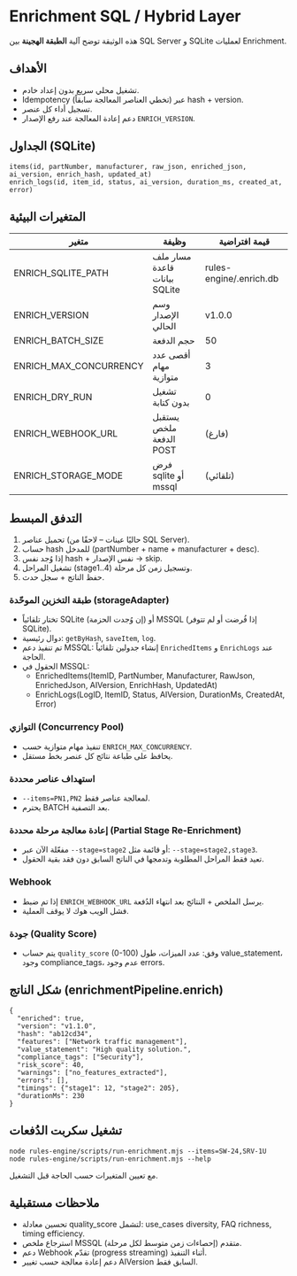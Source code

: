 # Enrichment SQL / Hybrid Layer

هذه الوثيقة توضح آلية **الطبقة الهجينة** بين SQL Server و SQLite لعمليات Enrichment.

## الأهداف
- تشغيل محلي سريع بدون إعداد خادم.
- Idempotency (تخطي العناصر المعالجة سابقاً) عبر hash + version.
- تسجيل أداء كل عنصر.
- دعم إعادة المعالجة عند رفع الإصدار `ENRICH_VERSION`.

## الجداول (SQLite)
```
items(id, partNumber, manufacturer, raw_json, enriched_json, ai_version, enrich_hash, updated_at)
enrich_logs(id, item_id, status, ai_version, duration_ms, created_at, error)
```

## المتغيرات البيئية
| متغير | وظيفة | قيمة افتراضية |
|-------|-------|---------------|
| ENRICH_SQLITE_PATH | مسار ملف قاعدة بيانات SQLite | rules-engine/.enrich.db |
| ENRICH_VERSION | وسم الإصدار الحالي | v1.0.0 |
| ENRICH_BATCH_SIZE | حجم الدفعة | 50 |
| ENRICH_MAX_CONCURRENCY | أقصى عدد مهام متوازية | 3 |
| ENRICH_DRY_RUN | تشغيل بدون كتابة | 0 |
| ENRICH_WEBHOOK_URL | يستقبل ملخص الدفعة POST | (فارغ) |
| ENRICH_STORAGE_MODE | فرض sqlite أو mssql | (تلقائي) |

## التدفق المبسط
1. تحميل عناصر (حاليًا عينات – لاحقًا من SQL Server).
2. حساب hash للمدخل (partNumber + name + manufacturer + desc).
3. إذا وُجد نفس hash + نفس الإصدار → skip.
4. تشغيل المراحل (stage1..4) وتسجيل زمن كل مرحلة.
5. حفظ الناتج + سجل حدث.

### طبقة التخزين الموحّدة (storageAdapter)
- تختار تلقائياً SQLite (إن وُجدت الحزمة) أو MSSQL (إذا فُرضت أو لم تتوفر SQLite).
- دوال رئيسية: `getByHash`, `saveItem`, `log`.
- تم تنفيذ دعم MSSQL: إنشاء جدولين تلقائياً `EnrichedItems` و `EnrichLogs` عند الحاجة.
- الحقول في MSSQL:
  - EnrichedItems(ItemID, PartNumber, Manufacturer, RawJson, EnrichedJson, AIVersion, EnrichHash, UpdatedAt)
  - EnrichLogs(LogID, ItemID, Status, AIVersion, DurationMs, CreatedAt, Error)

### التوازي (Concurrency Pool)
- تنفيذ مهام متوازية حسب `ENRICH_MAX_CONCURRENCY`.
- يحافظ على طباعة نتائج كل عنصر بخط مستقل.

### استهداف عناصر محددة
- `--items=PN1,PN2` لمعالجة عناصر فقط.
- يحترم BATCH بعد التصفية.

### إعادة معالجة مرحلة محددة (Partial Stage Re-Enrichment)
- مفعّلة الآن عبر `--stage=stage2` أو قائمة مثل: `--stage=stage2,stage3`.
- تعيد فقط المراحل المطلوبة وتدمجها في الناتج السابق دون فقد بقية الحقول.

### Webhook
- إذا تم ضبط `ENRICH_WEBHOOK_URL` يرسل الملخص + النتائج بعد انتهاء الدُفعة.
- فشل الويب هوك لا يوقف العملية.

### جودة (Quality Score)
- يتم حساب `quality_score` (0-100) وفق: عدد الميزات، طول value_statement، وجود compliance_tags، عدم وجود errors.


## شكل الناتج (enrichmentPipeline.enrich)
```jsonc
{
  "enriched": true,
  "version": "v1.1.0",
  "hash": "ab12cd34",
  "features": ["Network traffic management"],
  "value_statement": "High quality solution.",
  "compliance_tags": ["Security"],
  "risk_score": 40,
  "warnings": ["no_features_extracted"],
  "errors": [],
  "timings": {"stage1": 12, "stage2": 205},
  "durationMs": 230
}
```

## تشغيل سكربت الدُفعات
```
node rules-engine/scripts/run-enrichment.mjs --items=SW-24,SRV-1U
node rules-engine/scripts/run-enrichment.mjs --help
```
مع تعيين المتغيرات حسب الحاجة قبل التشغيل.

## ملاحظات مستقبلية
- تحسين معادلة quality_score لتشمل: use_cases diversity, FAQ richness, timing efficiency.
- استرجاع ملخص MSSQL متقدم (إحصاءات زمن متوسط لكل مرحلة).
- دعم Webhook تقدّم (progress streaming) أثناء التنفيذ.
- دعم إعادة معالجة حسب تغيير AIVersion السابق فقط.
